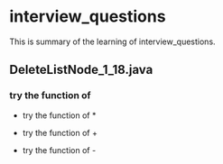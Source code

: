# interview_questions
This is summary of the learning of interview_questions.


## DeleteListNode_1_18.java
### try the function of ###
* try the function of *
+ try the function of +
- try the function of -
